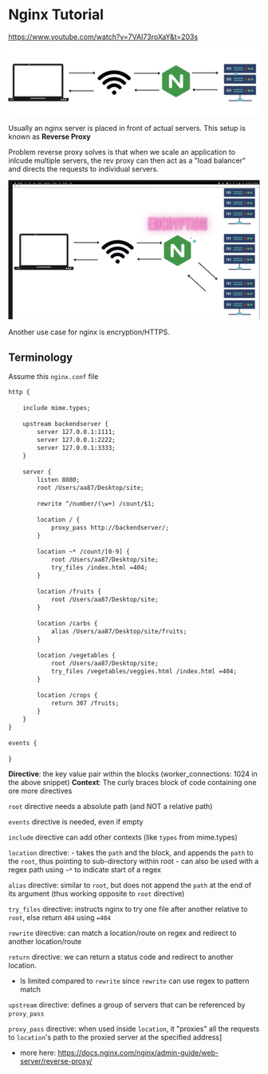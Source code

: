 # Nginx Tutorial 

https://www.youtube.com/watch?v=7VAI73roXaY&t=203s

![d367a1d3a344fe4f89b86adbfaeb2a24.png](d367a1d3a344fe4f89b86adbfaeb2a24.png)


Usually an nginx server is placed in front of actual servers. This setup is known as **Reverse Proxy**

Problem reverse proxy solves is that when we scale an application to inlcude multiple servers, the rev proxy can then act as a "load balancer" and directs the requests to individual servers. 


![f7f870b649e8b4a2886602be9e0859cf.png](f7f870b649e8b4a2886602be9e0859cf.png)


Another use case for nginx is encryption/HTTPS.


## Terminology

Assume this `nginx.conf` file 

```
http {

    include mime.types;

    upstream backendserver {
        server 127.0.0.1:1111;
        server 127.0.0.1:2222;
        server 127.0.0.1:3333;
    }

    server {
        listen 8080;
        root /Users/aa87/Desktop/site;

        rewrite ^/number/(\w+) /count/$1;

        location / {
            proxy_pass http://backendserver/;
        }

        location ~* /count/[0-9] {
            root /Users/aa87/Desktop/site;
            try_files /index.html =404;
        }

        location /fruits {
            root /Users/aa87/Desktop/site;
        }

        location /carbs {
            alias /Users/aa87/Desktop/site/fruits;
        }

        location /vegetables {
            root /Users/aa87/Desktop/site;
            try_files /vegetables/veggies.html /index.html =404;
        }

        location /crops {
            return 307 /fruits;
        }
    }
}

events {

}
```

**Directive**: the key value pair within the blocks (worker_connections: 1024 in the above snippet)
**Context**: The curly braces block of code containing one ore more directives

`root` directive needs a absolute path (and NOT a relative path)

`events` directive is needed, even if empty

`include` directive can add other contexts (like `types` from mime.types)

`location` directive: 
    - takes the `path` and the block, and appends the `path` to the `root`, thus pointing to sub-directory within root
    - can also be used with a regex path using `~*` to indicate start of a regex

`alias` directive: similar to `root`, but does not append the `path` at the end of its argument (thus working opposite to `root` directive)

`try_files` directive: instructs nginx to try one file after another relative to `root`, else return `404` using `=404`

`rewrite` directive: can match a location/route on regex and redirect to another location/route

`return` directive: we can return a status code and redirect to another location. 
- Is limited compared to `rewrite` since `rewrite` can use regex to pattern match

`upstream` directive: defines a group of servers that can be referenced by `proxy_pass`

`proxy_pass` directive: when used inside `location`, it "proxies" all the requests to `location`'s path to the proxied server at the specified address]
- more here: https://docs.nginx.com/nginx/admin-guide/web-server/reverse-proxy/